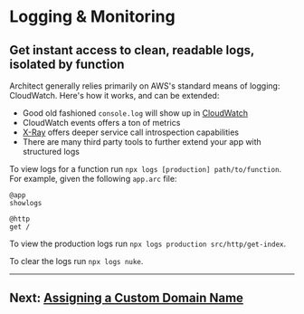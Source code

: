 # Logging & Monitoring

## Get instant access to clean, readable logs, isolated by function

Architect generally relies primarily on AWS's standard means of logging: CloudWatch. Here's how it works, and can be extended:

- Good old fashioned `console.log` will show up in [CloudWatch](https://aws.amazon.com/cloudwatch/)
- CloudWatch events offers a ton of metrics
- [X-Ray](https://aws.amazon.com/xray/) offers deeper service call introspection capabilities
- There are many third party tools to further extend your app with structured logs

To view logs for a function run `npx logs [production] path/to/function`. For example, given the following `app.arc` file:

```
@app
showlogs

@http
get /
```

To view the production logs run `npx logs production src/http/get-index`.

To clear the logs run `npx logs nuke`.

<hr>

## Next: [Assigning a Custom Domain Name](#null)
